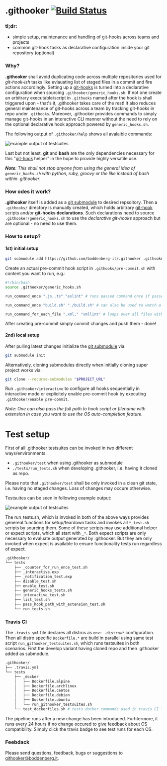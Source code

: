 # .githooker [![Build Status](https://travis-ci.com/boddenberg-it/.githooker.svg?branch=master)](https://travis-ci.com/boddenberg-it/.githooker)

### tl;dr: 

- simple setup, maintenance and handling of git-hooks across teams and projects
- common git-hook tasks as declarative configuration inside your git repository (optional)

### Why?

**.githooker** shall avoid duplicating code across multiple repositories used for _git-hook-ish_ tasks like evlauating list of staged files in a commit and fire actions accordingly. Setting up a [git-hooks](https://git-scm.com/docs/githooks) is turned into a declarative configuration when sourcing `.githooker/generic_hooks.sh`. If not one create an arbitrary executable/script in `.githooks` named after the hook is shall triggered upon - that's it, .githooker takes care of the rest! 
It also reduces general maintenance of git-hooks across a team by tracking git-hooks in repo under `.githooks`. Moreover, .githooker provides commands to simply manage git-hooks in an interactive CLI manner without the need to rely on the optional declarative hook approach powered by `generic_hooks.sh`.

The following output of `.githooker/help` shows all avalaible commands:

![example output of testsuites](https://boddenberg.it/github/githooker/help_log.png)

Last but not least, **git** and **bash** are the only dependencies necessary for this "[git-hook](https://git-scm.com/docs/githooks) helper" in the hope to provide highly versatile use.

_***Note***: This shall not stop anyone from using the general idea of `generic_hooks.sh` with python, ruby, groovy or the like instead of bash within .githooker_.

### How odes it work?

**.githooker** itself is added as a [git submodule](https://git-scm.com/docs/git-submodule) to desired repsoitory. Then a `.githooks/` directory is manually created, which holds arbitrary [git-hook](https://git-scm.com/docs/githooks) scripts and/or **git-hooks declarations**. Such declarations need to source `.githooker/generic_hooks.sh` to use the _declarative git-hooks_ approach but are optional - no need to use them.


### How to setup?

#### 1st) initial setup 

```bash
git submodule add https://github.com/boddenberg-it/.githooker .githooker
```

Create an actual pre-commit hook script in `.githooks/pre-commit.sh` with content you want to run, e.g.:

```bash
#!/bin/bash
source .githooker/generic_hooks.sh

run_command_once ".js,.ts" "eslint" # runs passed command once if passed expression matches

run_command_once "build.sh" "./build.sh" # can also be used to watch a specific file

run_command_for_each_file ".xml," "xmllint" # loops over all files with extension

```

After creating pre-commit simply commit changes and push them - done!

#### 2nd) local setup

After pulling latest changes initialize the [git submodule](https://git-scm.com/docs/git-submodule) via:

```bash
git submodule init
```

Alternatively, cloning submodules directly when initially cloning super project works via:

```bash
git clone --recurse-submodules "$PROJECT_URL"
```

Run `.githooker/interactive` to configure all hooks sequentially in interactive mode or explicitely enable pre-commit hook by executing `.githooker/enable pre-commit`.

_Note: One can also pass the full path to hook script or filename with extension in case you want to use the OS auto-completion feature._


# Test setup

First of all .githooker testsuites can be invoked in two different ways/environments.

- `.githooker/test` when using .githooker as submodule
- `./tests/run_tests.sh` when developing .githooker, i.e. having it cloned as repo.

Please note that `.githooker/test` shall be only invoked in a clean git state, i.e. having no staged changes. Loss of changes may occure otherwise.

Testsuites can be seen in following example output:

![example output of testsuites](https://boddenberg.it/github/githooker/testsuites_log.png)

The run_tests.sh, which is invoked in both of the above ways provides genereal functions for setup/teardown tasks and invokes all `*_test.sh` scripts by sourcing them. Some of these scripts may use additional helper or expect scripts, which all start with `_*`. Both expect scripts are only necessary to evaluate output generated by .githooker. But they are only invoked when expect is available to ensure functionality tests run regardless of expect.

```bash
.githooker/
└── tests
    ├── _counter_for_run_once_test.sh
    ├── _interactive.exp
    ├── _notification_test.exp
    ├── disable_test.sh
    ├── enable_test.sh
    ├── generic_hooks_tests.sh
    ├── interactive_test.sh
    ├── list_test.sh
    ├── pass_hook_path_with_extension_test.sh
    └── run_tests.sh
```

### Travis CI

The `.travis.yml` file declares all distros as `env: -distro=*` configuration. Then all distro specific `Dockerfile.*` are build in parallel using same test script `run_githooker_testsuites.sh`, which runs testsuites in both scenarios. First the develop variant having cloned repo and then .githooker added as submodule.

```bash
.githooker/
├── .travis.yml
└── tests
    ├── _docker
    │   ├── Dockerfile.alpine
    │   ├── Dockerfile.archlinux
    │   ├── Dockerfile.centos
    │   ├── Dockerfile.debian
    │   ├── Dockerfile.ubuntu
    │   └── run_githooker_testsuites.sh
    └── test_dockerfiles.sh # tests docker commands used in travis CI locally - sequentially though.
```

The pipeline runs after a new change has been introduced. Furhtermore, it runs every 24 hours if no change occured to give feedback about OS compatibility. Simply click the travis badge to see test runs for each OS.

### Feebdack

Please send questions, feedback, bugs or suggestions to [githooker@boddenberg.it](mailto:githooker@boddenberg.it?subject=[.githooker]).
